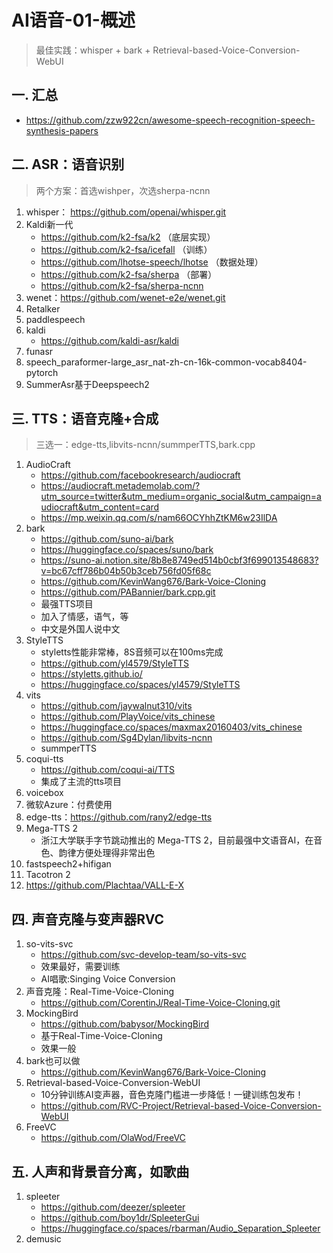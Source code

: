 # AI语音-01-概述
>最佳实践：whisper + bark + Retrieval-based-Voice-Conversion-WebUI 

## 一. 汇总
- https://github.com/zzw922cn/awesome-speech-recognition-speech-synthesis-papers

## 二. ASR：语音识别
>两个方案：首选wishper，次选sherpa-ncnn
1. whisper： https://github.com/openai/whisper.git
1. Kaldi新一代
   - https://github.com/k2-fsa/k2 （底层实现）
   - https://github.com/k2-fsa/icefall （训练）
   - https://github.com/lhotse-speech/lhotse （数据处理）
   - https://github.com/k2-fsa/sherpa （部署）
   - https://github.com/k2-fsa/sherpa-ncnn
1. wenet：https://github.com/wenet-e2e/wenet.git
1. Retalker
2. paddlespeech
3. kaldi
   - https://github.com/kaldi-asr/kaldi
4. funasr 
6. speech_paraformer-large_asr_nat-zh-cn-16k-common-vocab8404-pytorch
7. SummerAsr基于Deepspeech2

## 三. TTS：语音克隆+合成
> 三选一：edge-tts,libvits-ncnn/summperTTS,bark.cpp
1. AudioCraft
   - https://github.com/facebookresearch/audiocraft
   - https://audiocraft.metademolab.com/?utm_source=twitter&utm_medium=organic_social&utm_campaign=audiocraft&utm_content=card
   - https://mp.weixin.qq.com/s/nam66OCYhhZtKM6w23IlDA
2. bark
   - https://github.com/suno-ai/bark
   - https://huggingface.co/spaces/suno/bark
   - https://suno-ai.notion.site/8b8e8749ed514b0cbf3f699013548683?v=bc67cff786b04b50b3ceb756fd05f68c
   - https://github.com/KevinWang676/Bark-Voice-Cloning
   - https://github.com/PABannier/bark.cpp.git
   - 最强TTS项目
   - 加入了情感，语气，等
   - 中文是外国人说中文
2. StyleTTS
    - styletts性能非常棒，8S音频可以在100ms完成
    - https://github.com/yl4579/StyleTTS
    - https://styletts.github.io/
    - https://huggingface.co/spaces/yl4579/StyleTTS
1. vits
   - https://github.com/jaywalnut310/vits
   - https://github.com/PlayVoice/vits_chinese
   - https://huggingface.co/spaces/maxmax20160403/vits_chinese
   - https://github.com/Sg4Dylan/libvits-ncnn
   - summperTTS
1. coqui-tts
   - https://github.com/coqui-ai/TTS
   - 集成了主流的tts项目
1. voicebox
2. 微软Azure：付费使用
1. edge-tts：https://github.com/rany2/edge-tts
3. Mega-TTS 2
   - 浙江大学联手字节跳动推出的 Mega-TTS 2，目前最强中文语音AI，在音色、韵律方便处理得非常出色
1. fastspeech2+hifigan 
2. Tacotron 2
3. https://github.com/Plachtaa/VALL-E-X

## 四. 声音克隆与变声器RVC
1. so-vits-svc 
   - https://github.com/svc-develop-team/so-vits-svc 
   - 效果最好，需要训练
   - AI唱歌:Singing Voice Conversion
1. 声音克隆：Real-Time-Voice-Cloning
   - https://github.com/CorentinJ/Real-Time-Voice-Cloning.git
1. MockingBird
   - https://github.com/babysor/MockingBird
   - 基于Real-Time-Voice-Cloning
   - 效果一般
1. bark也可以做
   - https://github.com/KevinWang676/Bark-Voice-Cloning
1. Retrieval-based-Voice-Conversion-WebUI
   - 10分钟训练AI变声器，音色克隆门槛进一步降低！一键训练包发布！
   - https://github.com/RVC-Project/Retrieval-based-Voice-Conversion-WebUI
1. FreeVC
   - https://github.com/OlaWod/FreeVC

## 五. 人声和背景音分离，如歌曲
1. spleeter
    - https://github.com/deezer/spleeter
    - https://github.com/boy1dr/SpleeterGui
    - https://huggingface.co/spaces/rbarman/Audio_Separation_Spleeter
1. demusic



